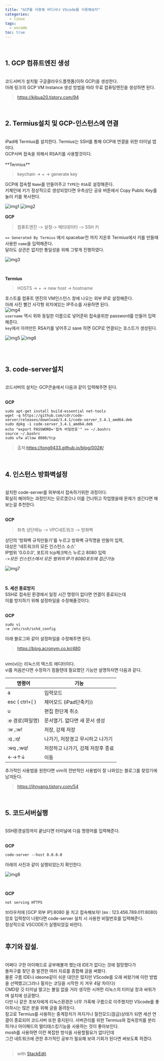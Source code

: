 ```yaml
---
title: "GCP를 사용해 어디서나 VScode를 사용해보자"
categories:
  - linux
tags:
  - vscode
toc: true 
---
```


<br>

## 1. GCP 컴퓨트엔진 생성
<br>
코드서버가 설치될 구글클라우드플랫폼(이하 GCP)을 생성한다.<br>
아래 링크의 GCP VM Instance 생성 방법을 따라 무료 컴퓨팅엔진을 생성하면 된다.<br>

>https://kibua20.tistory.com/94

<br>

## 2. Termius설치 및 GCP-인스턴스에 연결
<br>
iPad에 Termius를 설치한다. Termius는 SSH를 통해 GCP에 연결을 위한 터미널 앱이다. <br>
GCP서버 접속을 위해서 RSA키를 사용할것이다.<br>
<br>
**Termius**

>keychain -> + -> generate key

GCP에 접속할 `Name`를 만들어주고 `TYPE`는 `RSA`로 설정해준다.<br>
키체인에 키가 정상적으로 생성되었다면 우측상단 공유 버튼에서 Copy Public Key를 눌러 키를 복사한다.<br>

![img1](/assets/img/1_img1.jpg)
![img2](/assets/img/1_img2.jpg)
<br>
<br>
**GCP**

 >컴퓨트엔진 -> 설정-> 메타데이터 -> SSH 키
 >

 `== Generated By Termius` 에서 spacebar전 까지 지운후 Termius에서 키를 만들때 사용한 `name`을 입력해준다.<br> 달라도 상관은 없지만 통일성을 위해 그렇게 진행하였다.<br>

![img3](/assets/img/1_img3.jpg)

<br>

**Termius**

>HOSTS -> + -> new host -> hostname
>

호스트를 컴퓨트 엔진의 VM인스턴스 창에 나오는 외부 IP로 설정해준다.<br> 
아래 사진 빨간 사각형 위치에있는 IP주소를 사용하면 된다.<br>
![img4](/assets/img/1_img4.jpg)
<br>
`username` 역시 위와 동일한 이름으로 넣어준뒤 접속을위한 password를 만들어 입력해준다.<br> 
`key`에서 아까만든 RSA키를 넣어주고 save 하면 GCP로 연결되는 호스트가 생성된다.<br>

![img5](/assets/img/1_img5.jpg)
![img6](/assets/img/1_img6.jpg)

<br>
<br>

## 3. code-server설치
<br>
코드서버의 설치는 GCP콘솔에서 다음과 같이 입력해주면 된다.<br>

<br>

**GCP**

~~~
sudo apt-get install build-essential net-tools
wget -q https://github.com/cdr/code-server/releases/download/3.4.1/code-server_3.4.1_amd64.deb
sudo dpkg -i code-server_3.4.1_amd64.deb
echo "export PASSWORD='접속 비밀번호'" >> ~/.bashrc
source ~/.bashrc
sudo ufw allow 8080/tcp
~~~

>출처:https://tong9433.github.io/blog/002#/

<br>

## 4. 인스턴스 방화벽설정
<br>
설치한 code-server를 외부에서 접속하기위한 과정이다.<br> 확실히 해야하는 과정인지는 모르겠으나 이를 건너뛰고 작업했을때 문제가 생긴다면 해보는걸 추천한다.<br>
<br>

**GCP**

>좌측 상단메뉴 -> VPC네트워크 -> 방화벽

상단의 '방화벽 규칙만들기'를 누르고 방화벽 규칙명을 만들어 입력,<br>
대상은 '네트워크의 모든 인스턴스 소스' <br>
IP범위 '0.0.0.0', 포트의 tcp체크박스 누르고 8080 입력<br>
->*모든 인스턴스에서 모든 범위의 IP가 8080포트에 접근가능*<br>

![img7](/assets/img/1_img7.jpg)

<br>

**5. 세션 종료방지**
<br>
SSH로 접속된 환경에서 일정 시간 명령이 없다면 연결이 종료되는데<br> 이를 방지하기 위해 설정파일을 수정해줄것이다.<br>
<br>

**GCP**
~~~
sudo vi
:e /etc/ssh/sshd_config
~~~
아래 블로그와 같이 설정파일을 수정해주면 된다.<br>

>https://blog.acronym.co.kr/480 
>
<br>vim(vi)는 리눅스의 텍스트 에디터이다.<br> vi를 처음쓴다면 수정하기 힘들텐데 필요했던 기능만 설명하자면 다음과 같다.<br>

| 명령어 | 기능 |
|--|--|
| a | 입력모드 |
| esc ( ctrl+[ )  | 제어모드 (iPad단축키)) |
| u | 편집 한단계 취소 |
|:e 경로(파일명)|문서열기. 없다면 새 문서 생성|
|:w ,:w!|저장, 강제 저장|
|:q ,:q! | 나가기, 저장경고 무시하고 나가기 |
|:wq ,:wq! | 저장하고 나가기, 강제 저장후 종료 |
|←→↑↓|이동|

추가적인 사용법을 원한다면 vim의 전반적인 사용법이 잘 나와있는 블로그를 찾았기에 남겨둔다.<br>

>https://jhnyang.tistory.com/54

<br>

## 5. 코드서버실행

 <br>
SSH환경설정까지 끝났다면 터미널에 다음 명령어를 입력해준다.<br>
<br>

**GCP**

~~~
code-server --host 0.0.0.0
~~~
아래의 사진과 같이 실행되었는지 확인한다.<br>

![img8](/assets/img/1_img8.jpg)


<br>

**GCP**
~~~
not serving HTTPS
~~~
브라우저에 [GCP 외부 IP]:8080 을 치고 접속해보자! (ex : 123.456.789.011:8080)<br>
암호 입력창이 나왔다면 
code-server 설치 시 사용한 비밀번호를 입력해준다.<br>
정상적으로 VSCODE가 실행되었길 바란다.<br>
<br>

## 후기와 잡설.
<br>
어쩌다 구한 아이패드로 공부해볼까 했는데 IDE가 없다는 것에 절망했다가 
<br>돌파구를 찾던 중 발견한 여러 자료를 종합해 글을 써봤다.
<br> 물론 구름 IDE나 ideone같이 쉬운 대안은 많지만 VScode를 오래 써왔기에 이런 방법을 선택했고(그러나 필자는 코딩을 시작한 지 겨우 4달 차이다)
<br> CMD랑 깃 터미널 말고는 볼일 없을 거라 생각한 시꺼먼 리눅스의 터미널 창과 싸워가며 설치에 성공했다.
<br> 다만 나 같은 초보자에게 리눅스환경은 너무 가혹해 구름으로 이주했지만 VScode를 좋아하시는 많은 분을 위해 글을 올려둔다.
<br>참고로 Termius를 사용하는 중계장치가 꺼지거나 절전모드(잠금)상태가 되면 세션 연결이 종료되어 코드서버 또한 중지된다. 서버관리를 위한 Termius와 접속장치를 분리하거나 아이패드의 멀티태스킹기능을 사용하는 것이 좋아보인다.
<br>mosh를 사용하면 이런 복잡한 방식을 사용할필요가 없다던데 <br>그건 네트워크에 관한 추가적인 공부가 필요해 보여 기회가 된다면 써보도록 하겠다.
<br><br>

> with [StackEdit](https://.io/).
